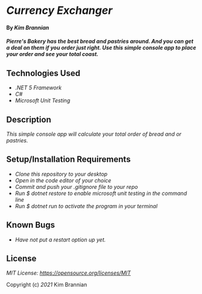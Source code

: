 # _Currency Exchanger_

#### By _**Kim Brannian**_

#### _Pierre's Bakery has the best bread and pastries around. And you can get a deal on them if you order just right. Use this simple console app to place your order and see your total coast._

## Technologies Used

* _.NET 5 Framework_
* _C#_
* _Microsoft Unit Testing_


## Description

_This simple console app will calculate your total order of bread and or pastries._


## Setup/Installation Requirements

* _Clone this repository to your desktop_
* _Open in the code editor of your choice_
* _Commit and push your .gitignore file to your repo_
* _Run   $ dotnet restore to enable microsoft unit testing   in the command line_
* _Run   $ dotnet run   to activate the program in your terminal_


## Known Bugs

* _Have not put a restart option up yet._

## License

_MIT License: https://opensource.org/licenses/MIT_

Copyright (c) _2021_  Kim Brannian 